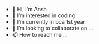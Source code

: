- 👋 Hi, I’m Ansh
- 👀 I’m interested in coding
- 🌱 I’m currently in bca 1st year
- 💞️ I’m looking to collaborate on ...
- 📫 How to reach me ...

<!---
ansh8076/ansh8076 is a ✨ special ✨ repository because its `README.md` (this file) appears on your GitHub profile.
You can click the Preview link to take a look at your changes.
--->
